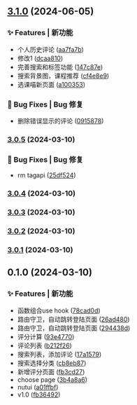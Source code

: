 

## [3.1.0](https://github.com/xh-polaris/meowpick-weapp/compare/v3.0.5...v3.1.0) (2024-06-05)


### ✨ Features | 新功能

* 个人历史评论 ([aa7fa7b](https://github.com/xh-polaris/meowpick-weapp/commit/aa7fa7bfb2f6736ee151b59f63acfd1a2053b380))
* 修改1 ([dcaa810](https://github.com/xh-polaris/meowpick-weapp/commit/dcaa810f90a41e7ca1d31f445fd276d306ea78d6))
* 完善搜索和标签功能 ([147c87e](https://github.com/xh-polaris/meowpick-weapp/commit/147c87e91e187e5dd8c2a926296a3c5a24086db2))
* 搜索背景图，课程推荐 ([cf4e8e9](https://github.com/xh-polaris/meowpick-weapp/commit/cf4e8e9ddb06261937cd793b5a59c2959fb6b5e7))
* 选课喵新页面 ([a100353](https://github.com/xh-polaris/meowpick-weapp/commit/a100353c92b69af779052fa02c8d322ce2605608))


### 🐛 Bug Fixes | Bug 修复

* 删除错误显示的评论 ([0915878](https://github.com/xh-polaris/meowpick-weapp/commit/091587878c2c02ce8dc21e52c97b44f2b8885b07))

### [3.0.5](https://github.com/xh-polaris/meowpick-weapp/compare/v3.0.4...v3.0.5) (2024-03-10)


### 🐛 Bug Fixes | Bug 修复

* rm tagapi ([25df524](https://github.com/xh-polaris/meowpick-weapp/commit/25df524637738d3bf2371b07d1aa885242ce8b98))

### [3.0.4](https://github.com/xh-polaris/meowpick-weapp/compare/v3.0.3...v3.0.4) (2024-03-10)

### [3.0.3](https://github.com/xh-polaris/meowpick-weapp/compare/v3.0.2...v3.0.3) (2024-03-10)

### [3.0.2](https://github.com/xh-polaris/meowpick-weapp/compare/v3.0.1...v3.0.2) (2024-03-10)

### [3.0.1](https://github.com/xh-polaris/meowpick-weapp/compare/v3.0.0...v3.0.1) (2024-03-10)

## 0.1.0 (2024-03-10)


### ✨ Features | 新功能

* 函数组合use hook ([78cad0d](https://github.com/xh-polaris/meowpick-weapp/commit/78cad0d843fb3241f30523cf2c452444bd1d2925))
* 路由守卫，自动跳转登陆页面 ([26ad480](https://github.com/xh-polaris/meowpick-weapp/commit/26ad480e7e773fa303301778cf95c3e6967a3b07))
* 路由守卫，自动跳转登陆页面 ([294438d](https://github.com/xh-polaris/meowpick-weapp/commit/294438da1b1a05ed4177fd9b60151ff6d20ed775))
* 评分计算 ([93e4770](https://github.com/xh-polaris/meowpick-weapp/commit/93e4770799f63b829f8f4548664d562f7684388f))
* 评论列表 ([b212f26](https://github.com/xh-polaris/meowpick-weapp/commit/b212f26daa78609d51b525279477aea5f6dbd4a2))
* 搜索列表，添加评论 ([17a1579](https://github.com/xh-polaris/meowpick-weapp/commit/17a15790225e2d4b60eb9dfb9cb75cf5c7e346eb))
* 搜索选择分类 ([cb8eb87](https://github.com/xh-polaris/meowpick-weapp/commit/cb8eb87c2bf563392e5bfad2168d90ffb147fa14))
* 新增评分页面 ([fb3cd27](https://github.com/xh-polaris/meowpick-weapp/commit/fb3cd279c65cd3be2445f8df49f932500b8512a6))
* choose page ([3b4a8a6](https://github.com/xh-polaris/meowpick-weapp/commit/3b4a8a6aa4188eb7c1d30d896a3d4390cf2b9c84))
* nutui ([a01ffbf](https://github.com/xh-polaris/meowpick-weapp/commit/a01ffbf81a7b25f12b13117c31809f85fca949bc))
* v1.0 ([fb36492](https://github.com/xh-polaris/meowpick-weapp/commit/fb364927acc1826780150f6e0dd417d9308fafc2))